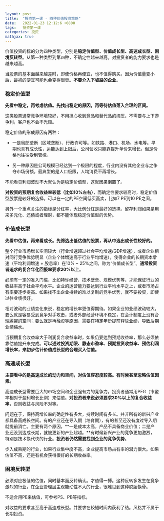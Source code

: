 ```yaml
---

layout: post
title:  "投资第一课 - 四种价值投资策略"
date:   2022-01-23 12:12:6 +0800
tags:   投资第一课
categories: 投资
mathjax: true
---
```


价值投资的标的分为四种类型，分别是**稳定价值型、价值成长型、高速成长型、困境反转型**。从第一种类型到第四种，不确定性越来越高。对投资者的能力要求也是越来越高。

当股票的基本面越来越差时，即使价格再便宜，也不值得购买。因为价值量变小后，最初的便宜可能也会变得很贵。**不要介入下坡路的企业**。

### 稳定价值型

**先看中稳定，再考虑估值。先找出稳定的原因，再等待估值落入合理的区间。**

这类股票通常竞争环境较好，不用担心收到竞品和替代品的挤压，不需要与上下游争利，客户也不会不光顾。

稳定价值的形成原因有两种：

+ 一是局部垄断（区域垄断）、行政许可等。如铁路、港口、机场、水电等。早期也具有成长性，运能达到上限后，公司营收只能靠提升单价来增长。但是价格也往往受到管控。
  
+ 另一种原因是公司规模已经达到一个极限的程度，行业内没有其他企业与之争夺市场份额。最典型的是人口极限，人均消费不再增长。

不能看见利润波动不大就认为是稳定价值型，这就因果倒置了。

**对投资的预期复合收益率较低（比如10%左右）**，而确定性要求较高时，稳定价值型股票是较好的选择。可以在一定的PE空间低买高卖，比如7 PE到10 PE之间。

另外一个重点关注的指标是分红率，大比例分红是最好的选择。留存利润如果是用来多元化、还债或者理财，都不能体现稳定价值型的优势。

### 价值成长型

**先看中估值，再来看成长。先筛选出低估值的股票，再从中选出成长性较好的。**

整个行业市场增长空间较大（行业增速超过社会平均增速/GDP增速），或者企业相对同行竞争优势明显（企业个体增速高于行业平均增速），使得企业的长期资本增速（平均利润增速 + 股息率）在10% ~ 25%之间，称为“价值成长型”。**通常投资者追求的复合年化回报率要求20%以上**。

必须有一定的准入门槛，比如特许经营、技术壁垒、规模优势等，才能保证行业的收益率高于社会平均水平。企业的运营能力要达到行业平均水平之上，或者市场占有率要逐步提高。如果找不出企业持续的难以复制的竞争优势，就不要投资，即使过往业绩很好。

相对波动的业绩变化来说，稳定的增长率更值得期待。如果企业的业绩波动较大，要么就是容易受到竞争对手攻击，或者外部经营环境不稳定，在会计制度上没有合理腾挪的空间；要么就是再融资等原因，需要在特定年份提前释放业绩，导致后期业绩缩水。

当预期复合收益率大于利润复合收益率时，如果仍要达到预期收益率，那么必须依靠估值提升来完成。**可以通过投资期限、静态市盈率、预期投资收益率、预估利润增长率，来初步估计价值成长型的合理买入估值。**

### 高速成长型

**主要看中的是高速成长的动力和空间，对估值容忍度较高。有时候甚至忽略估值因素。**

高速成长型需要巨大的市场空间和企业强有力的竞争力。投资者通常用PEG（市盈率相对于盈利增长比例）来估值。**对投资者来说必须要求30%以上的复合收益率**，否则收益与风险不对等。

问题在于，保持高增长率的确定性有多大，持续时间有多长。并非所有的新兴产业都具备高成长空间。有的产业还在导入期（培育期），有的甚至还没有度过导入期就提前消亡。主要有两个原因，**一是成本太高，产品不具备商业价值；二是产业还没到达成长期，就被更新的产业超越。**有时候新兴产业的竞争更加激烈，特别是技术换代快的行业。**投资者仍然需要找到企业的竞争优势**。

步入成熟期的行业，如果行业集中度不高，企业提高市场占有率的潜力很大。如果估值不高，还是有机会获得很好的长期收益率。

### 困境反转型

必须对应极低的估值，同时基本面反转确认。才值得一搏。这种反转多发生在竞争激烈的行业，在企业管理层主观能动性不大的行业，很难见到这种脱胎换骨。

不适合用PE来估值，可参考PS、PB等指标。

对收益的要求甚至高于高速成长型。并要求在较短时间内获利了结。风格并不属于长期投资。